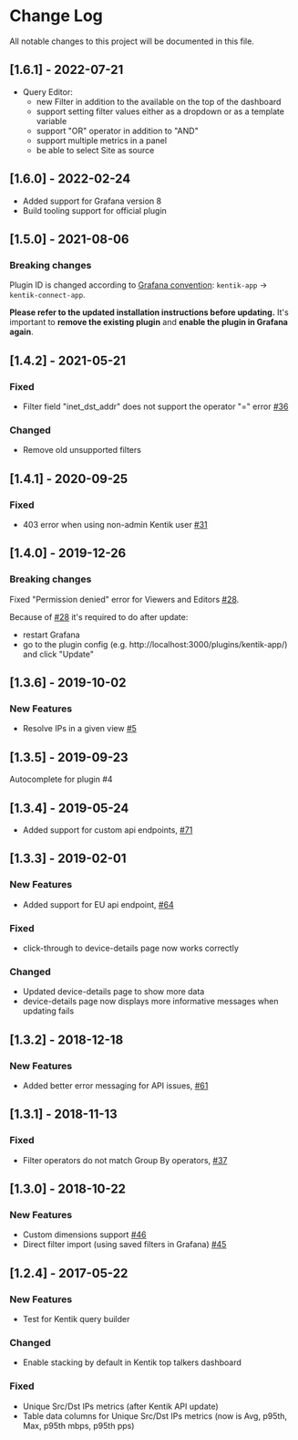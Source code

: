 # Change Log

All notable changes to this project will be documented in this file.

## [1.6.1] - 2022-07-21

- Query Editor: 
  - new Filter in addition to the available on the top of the dashboard
  - support setting filter values either as a dropdown or as a template variable
  - support "OR" operator in addition to "AND"
  - support multiple metrics in a panel
  - be able to select Site as source

## [1.6.0] - 2022-02-24

- Added support for Grafana version 8
- Build tooling support for official plugin

## [1.5.0] - 2021-08-06

### Breaking changes

Plugin ID is changed according to [Grafana convention](https://grafana.com/docs/grafana/v7.5/developers/plugins/legacy/review-guidelines/#pluginjson): `kentik-app` -> `kentik-connect-app`.

**Please refer to the updated installation instructions before updating.**
It's important to **remove the existing plugin** and **enable the plugin in Grafana again**.

## [1.4.2] - 2021-05-21

### Fixed

- Filter field "inet_dst_addr" does not support the operator "=" error [#36](https://github.com/kentik/kentik-grafana-app/pull/36)

### Changed
- Remove old unsupported filters

## [1.4.1] - 2020-09-25

### Fixed

- 403 error when using non-admin Kentik user [#31](https://github.com/kentik/kentik-grafana-app/issues/31)

## [1.4.0] - 2019-12-26

### Breaking changes

Fixed "Permission denied" error for Viewers and Editors [#28](https://github.com/kentik/kentik-grafana-app/pull/28).

Because of [#28](https://github.com/kentik/kentik-grafana-app/pull/28) it's required to do after update:
- restart Grafana
- go to the plugin config (e.g. http://localhost:3000/plugins/kentik-app/) and click "Update"

## [1.3.6] - 2019-10-02

### New Features

- Resolve IPs in a given view [#5](https://github.com/kentik/kentik-grafana-app/issues/5)

## [1.3.5] - 2019-09-23

Autocomplete for plugin #4

## [1.3.4] - 2019-05-24

- Added support for custom api endpoints, [#71](https://github.com/grafana/kentik-app/issues/71)


## [1.3.3] - 2019-02-01

### New Features
- Added support for EU api endpoint, [#64](https://github.com/grafana/kentik-app/issues/64)

### Fixed
- click-through to device-details page now works correctly

### Changed
- Updated device-details page to show more data
- device-details page now displays more informative messages when updating fails

## [1.3.2] - 2018-12-18

### New Features
- Added better error messaging for API issues, [#61](https://github.com/grafana/kentik-app/issues/61)

## [1.3.1] - 2018-11-13

### Fixed

- Filter operators do not match Group By operators, [#37](https://github.com/grafana/kentik-app/issues/37)

## [1.3.0] - 2018-10-22

### New Features

- Custom dimensions support [#46](https://github.com/grafana/kentik-app/issues/46)
- Direct filter import (using saved filters in Grafana) [#45](https://github.com/grafana/kentik-app/issues/45)

## [1.2.4] - 2017-05-22

### New Features

- Test for Kentik query builder

### Changed

- Enable stacking by default in Kentik top talkers dashboard

### Fixed

- Unique Src/Dst IPs metrics (after Kentik API update)
- Table data columns for Unique Src/Dst IPs metrics (now is Avg, p95th, Max, p95th mbps, p95th pps)
